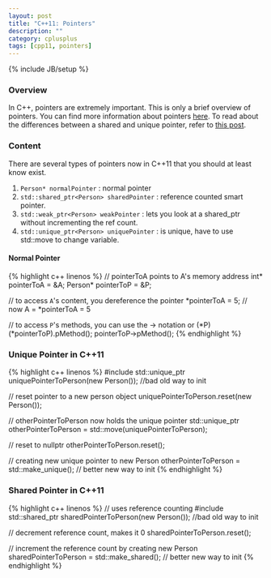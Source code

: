 ```yaml
---
layout: post
title: "C++11: Pointers"
description: ""
category: cplusplus
tags: [cpp11, pointers]
---
```

{% include JB/setup %}

<!-- Overview -->
<h3>Overview</h3>

In C++, pointers are extremely important. This is only a brief overview of pointers. You can find more information about pointers [here](http://www.cplusplus.com/doc/tutorial/pointers/). To read about the differences between a shared and unique pointer, refer to [this post](http://stackoverflow.com/questions/6876751/differences-between-unique-ptr-and-shared-ptr).

<!-- Content -->
<h3>Content</h3>

There are several types of pointers now in C++11 that you should at least know exist.

1. `Person* normalPointer` : normal pointer
2. `std::shared_ptr<Person> sharedPointer` : reference counted smart pointer.
3. `std::weak_ptr<Person> weakPointer` : lets you look at a shared_ptr without incrementing the ref count.
4. `std::unique_ptr<Person> uniquePointer` : is unique, have to use std::move to change variable.

<!-- Normal Pointer -->
<h4>Normal Pointer</h4>

<!-- Code _______________________________________-->
{% highlight c++ linenos %}
// pointerToA points to A's memory address
int* pointerToA = &A;
Person* pointerToP = &P;

// to access `A`'s content, you dereference the pointer
*pointerToA = 5; // now A = *pointerToA = 5

// to access `P`'s methods, you can use the -> notation or (*P)
(*pointerToP).pMethod();
pointerToP->pMethod();
{% endhighlight %}
<!-- /Code ^^^^^^^^^^^^^^^^^^^^^^^^^^^^^^^^^^^^^^-->


<!-- Unique Pointer in C++11 -->
<h3>Unique Pointer in C++11</h3>

<!-- Code _______________________________________-->
{% highlight c++ linenos %}
#include <memory>
std::unique_ptr<Person> uniquePointerToPerson(new Person()); //bad old way to init

// reset pointer to a new person object
uniquePointerToPerson.reset(new Person());

// otherPointerToPerson now holds the unique pointer
std::unique_ptr<Person> otherPointerToPerson = std::move(uniquePointerToPerson);

// reset to nullptr
otherPointerToPerson.reset();

// creating new unique pointer to new Person
otherPointerToPerson = std::make_unique<Person>(); // better new way to init
{% endhighlight %}
<!-- /Code ^^^^^^^^^^^^^^^^^^^^^^^^^^^^^^^^^^^^^^-->


<!-- Shared Pointer in C++11 -->
<h3>Shared Pointer in C++11</h3>

<!-- Code _______________________________________-->
{% highlight c++ linenos %}
// uses reference counting
#include <memory>
std::shared_ptr<Person> sharedPointerToPerson(new Person()); //bad old way to init

// decrement reference count, makes it 0
sharedPointerToPerson.reset();

// increment the reference count by creating new Person
sharedPointerToPerson = std::make_shared<Person>(); // better new way to init
{% endhighlight %}
<!-- /Code ^^^^^^^^^^^^^^^^^^^^^^^^^^^^^^^^^^^^^^-->


